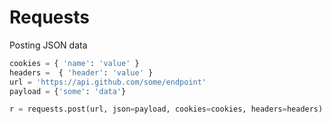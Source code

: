 # Requests

Posting JSON data

```python
cookies = { 'name': 'value' }
headers =  { 'header': 'value' }
url = 'https://api.github.com/some/endpoint'
payload = {'some': 'data'}

r = requests.post(url, json=payload, cookies=cookies, headers=headers)
```
